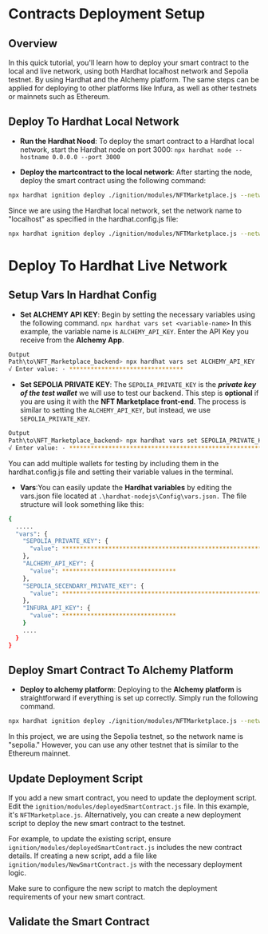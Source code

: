 # Contracts Deployment Setup


## Overview

In this quick tutorial, you'll learn how to deploy your smart contract to the local and live network, using both Hardhat localhost network and  Sepolia testnet. By using Hardhat and the Alchemy platform. The same steps can be applied for deploying to other platforms like Infura, as well as other testnets or mainnets such as Ethereum.

## Deploy To Hardhat Local Network
- **Run the Hardhat Nood**: To deploy the smart contract to a Hardhat local network, start the Hardhat node on port 3000:
  `npx hardhat node --hostname 0.0.0.0 --port 3000`

- **Deploy the martcontract to the local network**: After starting the node, deploy the smart contract using the following command:
```bash
npx hardhat ignition deploy ./ignition/modules/NFTMarketplace.js --network <network-name>
```
Since we are using the Hardhat local network, set the network name to "localhost" as specified in the hardhat.config.js file:
```bash
npx hardhat ignition deploy ./ignition/modules/NFTMarketplace.js --network localhost
```

# Deploy To Hardhat Live Network
## Setup Vars In Hardhat Config

- **Set ALCHEMY API KEY**: Begin by setting the necessary variables using the following command. 
`
npx hardhat vars set <variable-name>
`
In this example, the variable name is `ALCHEMY_API_KEY`. Enter the API Key you receive from the **Alchemy App**.

```bash
Output
Path\to\NFT_Marketplace_backend> npx hardhat vars set ALCHEMY_API_KEY
√ Enter value: · ********************************
```
- **Set SEPOLIA PRIVATE KEY**: The `SEPOLIA_PRIVATE_KEY` is the ***private key of the test wallet*** we will use to test our backend. This step is **optional** if you are using it with the **NFT Marketplace front-end**. The process is similar to setting the `ALCHEMY_API_KEY`, but instead, we use `SEPOLIA_PRIVATE_KEY`.

```bash
Output
Path\to\NFT_Marketplace_backend> npx hardhat vars set SEPOLIA_PRIVATE_KEY
√ Enter value: · ****************************************************************
```
You can add multiple wallets for testing by including them in the hardhat.config.js file and setting their variable values in the terminal.

- **Vars**:You can easily update the **Hardhat variables** by editing the vars.json file located at `.\hardhat-nodejs\Config\vars.json.` The file structure will look something like this:

```bash
{
  .....
  "vars": {
    "SEPOLIA_PRIVATE_KEY": {
      "value": ****************************************************************
    },
    "ALCHEMY_API_KEY": {
      "value": ********************************
    },
    "SEPOLIA_SECENDARY_PRIVATE_KEY": {
      "value": ****************************************************************
    },
    "INFURA_API_KEY": {
      "value": ********************************
    }
    ....
  }
}
```


## Deploy Smart Contract To Alchemy Platform


- **Deploy to alchemy platform**: Deploying to the **Alchemy platform** is straightforward if everything is set up correctly. Simply run the following command. 

```bash
npx hardhat ignition deploy ./ignition/modules/NFTMarketplace.js --network <network-name>
```
In this project, we are using the Sepolia testnet, so the network name is "sepolia." However, you can use any other testnet that is similar to the Ethereum mainnet.


## Update Deployment Script

If you add a new smart contract, you need to update the deployment script. Edit the `ignition/modules/deployedSmartContract.js` file. In this example, it's `NFTMarketplace.js`. Alternatively, you can create a new deployment script to deploy the new smart contract to the testnet.

For example, to update the existing script, ensure `ignition/modules/deployedSmartContract.js` includes the new contract details. If creating a new script, add a file like `ignition/modules/NewSmartContract.js` with the necessary deployment logic.

Make sure to configure the new script to match the deployment requirements of your new smart contract.

## Validate the Smart Contract



